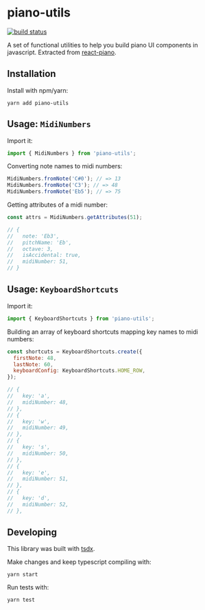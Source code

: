 # piano-utils

[![build status](https://travis-ci.com/kevinsqi/piano-utils.svg?branch=master)](https://travis-ci.com/kevinsqi/piano-utils/)

A set of functional utilities to help you build piano UI components in javascript. Extracted from [react-piano](https://github.com/kevinsqi/react-piano).

## Installation

Install with npm/yarn:

```
yarn add piano-utils
```

## Usage: `MidiNumbers`

Import it:

```js
import { MidiNumbers } from 'piano-utils';
```

Converting note names to midi numbers:

```js
MidiNumbers.fromNote('C#0'); // => 13
MidiNumbers.fromNote('C3'); // => 48
MidiNumbers.fromNote('Eb5'); // => 75
```

Getting attributes of a midi number:

```js
const attrs = MidiNumbers.getAttributes(51);

// {
//   note: 'Eb3',
//   pitchName: 'Eb',
//   octave: 3,
//   isAccidental: true,
//   midiNumber: 51,
// }
```

## Usage: `KeyboardShortcuts`

Import it:

```js
import { KeyboardShortcuts } from 'piano-utils';
```

Building an array of keyboard shortcuts mapping key names to midi numbers:

```js
const shortcuts = KeyboardShortcuts.create({
  firstNote: 48,
  lastNote: 60,
  keyboardConfig: KeyboardShortcuts.HOME_ROW,
});

// {
//   key: 'a',
//   midiNumber: 48,
// },
// {
//   key: 'w',
//   midiNumber: 49,
// },
// {
//   key: 's',
//   midiNumber: 50,
// },
// {
//   key: 'e',
//   midiNumber: 51,
// },
// {
//   key: 'd',
//   midiNumber: 52,
// },
```

## Developing

This library was built with [tsdx](https://github.com/palmerhq/tsdx).

Make changes and keep typescript compiling with:

```
yarn start
```

Run tests with:

```
yarn test
```
